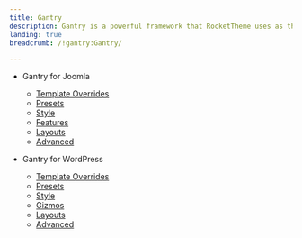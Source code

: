 ```yaml
---
title: Gantry
description: Gantry is a powerful framework that RocketTheme uses as the basis for all of its Joomla and Wordpress theme designs.
landing: true
breadcrumb: /!gantry:Gantry/

---
```


* Gantry for Joomla

	- [Template Overrides](http://gantry-framework.org/documentation/joomla/configure/)
	- [Presets](http://gantry-framework.org/documentation/joomla/configure/presets.md)
	- [Style](http://gantry-framework.org/documentation/joomla/configure/style.md)
	- [Features](http://gantry-framework.org/documentation/joomla/configure/features.md)
	- [Layouts](http://gantry-framework.org/documentation/joomla/configure/layouts.md)
	- [Advanced](http://gantry-framework.org/documentation/joomla/configure/advanced.md)

<!-- -->

* Gantry for WordPress

	- [Template Overrides](http://gantry-framework.org/documentation/wordpress/configure/)
	- [Presets](http://gantry-framework.org/documentation/wordpress/configure/presets.md)
	- [Style](http://gantry-framework.org/documentation/wordpress/configure/style.md)
	- [Gizmos](http://gantry-framework.org/documentation/wordpress/configure/gizmos.md)
	- [Layouts](http://gantry-framework.org/documentation/wordpress/configure/layouts.md)
	- [Advanced](http://gantry-framework.org/documentation/wordpress/configure/advanced.md)

<!-- -->
